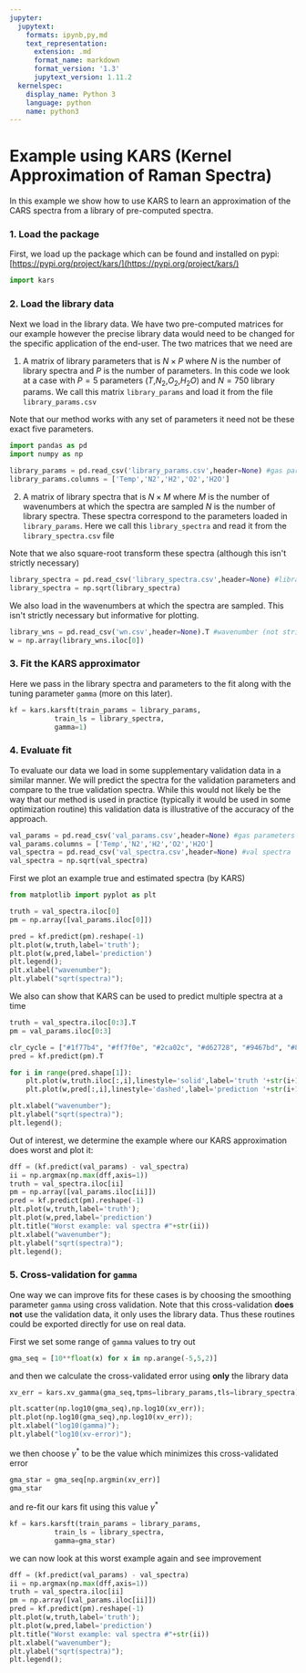 ```yaml
---
jupyter:
  jupytext:
    formats: ipynb,py,md
    text_representation:
      extension: .md
      format_name: markdown
      format_version: '1.3'
      jupytext_version: 1.11.2
  kernelspec:
    display_name: Python 3
    language: python
    name: python3
---
```


# Example using KARS (Kernel Approximation of Raman Spectra)


In this example we show how to use KARS to learn an approximation of the CARS spectra from a library of pre-computed spectra.


### 1. Load the package


First, we load up the package which can be found and installed on pypi: [https://pypi.org/project/kars/](https://pypi.org/project/kars/)

```python
import kars
```

### 2. Load the library data


Next we load in the library data. We have two pre-computed matrices for our example however the precise library data would need to be changed for the specific application of the end-user. The two matrices that we need are
1. A matrix of library parameters that is $N \times P$ where $N$ is the number of library spectra and $P$ is the number of parameters. In this code we look at a case with $P=5$ parameters ($T$,$N_2$,$O_2$,$H_2O$) and $N=750$ library params. We call this matrix `library_params` and load it from the file `library_params.csv`

Note that our method works with any set of parameters it need not be these exact five parameters. 

```python
import pandas as pd
import numpy as np

library_params = pd.read_csv('library_params.csv',header=None) #gas parameters
library_params.columns = ['Temp','N2','H2','O2','H2O']
```

2. A matrix of library spectra that is $N \times M$ where $M$ is the number of wavenumbers at which the spectra are sampled $N$ is the number of library spectra. These spectra correspond to the parameters loaded in `library_params`. Here we call this `library_spectra` and read it from the `library_spectra.csv` file

Note that we also square-root transform these spectra (although this isn't strictly necessary)

```python
library_spectra = pd.read_csv('library_spectra.csv',header=None) #library spectra
library_spectra = np.sqrt(library_spectra)
```

We also load in the wavenumbers at which the spectra are sampled. This isn't strictly necessary but informative for plotting.

```python
library_wns = pd.read_csv('wn.csv',header=None).T #wavenumber (not strictly nec.)
w = np.array(library_wns.iloc[0])
```

### 3. Fit the KARS approximator

Here we pass in the library spectra and parameters to the fit along with the tuning parameter `gamma` (more on this later). 

```python
kf = kars.karsft(train_params = library_params,
           train_ls = library_spectra,
           gamma=1)
```

### 4. Evaluate fit


To evaluate our data we load in some supplementary validation data in a similar manner. We will predict the spectra for the validation parameters and compare to the true validation spectra. While this would not likely be the way that our method is used in practice (typically it would be used in some optimization routine) this validation data is illustrative of the accuracy of the approach.

```python
val_params = pd.read_csv('val_params.csv',header=None) #gas parameters
val_params.columns = ['Temp','N2','H2','O2','H2O']
val_spectra = pd.read_csv('val_spectra.csv',header=None) #val spectra
val_spectra = np.sqrt(val_spectra)
```

First we plot an example true and estimated spectra (by KARS)

```python
from matplotlib import pyplot as plt
```

```python
truth = val_spectra.iloc[0]
pm = np.array([val_params.iloc[0]])
```

```python
pred = kf.predict(pm).reshape(-1)
plt.plot(w,truth,label='truth');
plt.plot(w,pred,label='prediction')
plt.legend();
plt.xlabel("wavenumber");
plt.ylabel("sqrt(spectra)");
```

We also can show that KARS can be used to predict multiple spectra at a time

```python
truth = val_spectra.iloc[0:3].T
pm = val_params.iloc[0:3]
```

```python
clr_cycle = ["#1f77b4", "#ff7f0e", "#2ca02c", "#d62728", "#9467bd", "#8c564b", "#e377c2", "#7f7f7f", "#bcbd22", "#17becf"]
pred = kf.predict(pm).T

for i in range(pred.shape[1]):
    plt.plot(w,truth.iloc[:,i],linestyle='solid',label='truth '+str(i+1),color=clr_cycle[i]);
    plt.plot(w,pred[:,i],linestyle='dashed',label='prediction '+str(i+1),color=clr_cycle[i]);

plt.xlabel("wavenumber");
plt.ylabel("sqrt(spectra)");
plt.legend();
```

Out of interest, we determine the example where our KARS approximation does worst and plot it:

```python
dff = (kf.predict(val_params) - val_spectra)
ii = np.argmax(np.max(dff,axis=1))
truth = val_spectra.iloc[ii]
pm = np.array([val_params.iloc[ii]])
pred = kf.predict(pm).reshape(-1)
plt.plot(w,truth,label='truth');
plt.plot(w,pred,label='prediction')
plt.title("Worst example: val spectra #"+str(ii))
plt.xlabel("wavenumber");
plt.ylabel("sqrt(spectra)");
plt.legend();
```

### 5. Cross-validation for `gamma`

One way we can improve fits for these cases is by choosing the smoothing parameter `gamma` using cross validation. Note that this cross-validation **does not** use the validation data, it only uses the library data. Thus these routines could be exported directly for use on real data. 

First we set some range of `gamma` values to try out

```python
gma_seq = [10**float(x) for x in np.arange(-5,5,2)]
```

and then we calculate the cross-validated error using **only** the library data

```python
xv_err = kars.xv_gamma(gma_seq,tpms=library_params,tls=library_spectra)
```

```python
plt.scatter(np.log10(gma_seq),np.log10(xv_err));
plt.plot(np.log10(gma_seq),np.log10(xv_err));
plt.xlabel("log10(gamma)");
plt.ylabel("log10(xv-error)");
```

we then choose $\gamma^*$ to be the value which minimizes this cross-validated error

```python
gma_star = gma_seq[np.argmin(xv_err)]
gma_star
```

and re-fit our kars fit using this value $\gamma^*$

```python
kf = kars.karsft(train_params = library_params,
           train_ls = library_spectra,
           gamma=gma_star)
```

we can now look at this worst example again and see improvement 

```python
dff = (kf.predict(val_params) - val_spectra)
ii = np.argmax(np.max(dff,axis=1))
truth = val_spectra.iloc[ii]
pm = np.array([val_params.iloc[ii]])
pred = kf.predict(pm).reshape(-1)
plt.plot(w,truth,label='truth');
plt.plot(w,pred,label='prediction')
plt.title("Worst example: val spectra #"+str(ii))
plt.xlabel("wavenumber");
plt.ylabel("sqrt(spectra)");
plt.legend();
```
